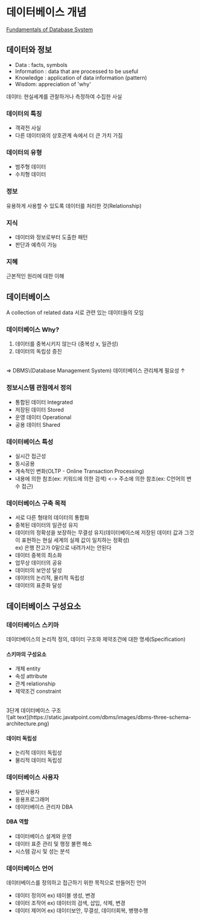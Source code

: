 # 데이터베이스 개념

[Fundamentals of Database System](https://iran-lms.com/images/images/Books/PDF/Fundamentals-of-Database-Systems-Pearson-2015-Ramez-Elmasri-Shamkant-B.-Navathe.pdf)

## 데이터와 정보
- Data : facts, symbols
- Information : data that are processed to be useful
- Knowledge : application of data information \(pattern)
- Wisdom: appreciation of 'why'

데이터: 현실세계를 관찰하거나 측정하여 수집한 사실

### 데이터의 특징
- 객곽전 사실
- 다른 데이터와의 상호관계 속에서 더 큰 가치 가짐

### 데이터의 유형
- 범주형 데이터
- 수치형 데이터

### 정보
유용하게 사용할 수 있도록 데이터를 처리한 것\(Relationship)

### 지식
- 데이터와 정보로부터 도출한 패턴
- 판단과 예측이 가능

### 지혜
근본적인 원리에 대한 이해  

## 데이터베이스 
A collection of related data 서로 관련 있는 데이터들의 모임

### 데이터베이스 Why?
1) 데이터를 중복시키지 않는다 \(중복성 x, 일관성)
2) 데이터의 독립성 증진
<br>
=> DBMS\(Database Management System) 데이터베이스 관리체계 필요성 ↑

### 정보시스템 관점에서 정의
- 통합된 데이터 Integrated
- 저장된 데이터 Stored
- 운영 데이터 Operational
- 공용 데이터 Shared

### 데이터베이스 특성
- 실시간 접근성
- 동시공용
- 계속적인 변화\(OLTP - Online Transaction Processing)
- 내용에 의한 참조\(ex: 키워드에 의한 검색) <-> 주소에 의한 참조\(ex: C언어의 변수 접근)

### 데이터베이스 구축 목적
- 서로 다른 형태의 데이터의 통합화
- 중복된 데이터의 일관성 유지
- 데이터의 정확성을 보장하는 무결성 유지\(데이터베이스에 저장된 데이터 값과 그것이 표현하는 현실 세계의 실제 값이 일치하는 정확성)
<br>ex) 은행 잔고가 0밑으로 내려가서는 안된다
- 데이터 중복의 최소화
- 업무상 데이터의 공유
- 데이터의 보안성 달성
- 데이터의 논리적, 물리적 독립성
- 데이터의 표준화 달성

## 데이터베이스 구성요소
### 데이터베이스 스키마
데이터베이스의 논리적 정의, 데이터 구조와 제약조건에 대한 명세\(Specification)
#### 스키마의 구성요소
- 개체 entity 
- 속성 attribute
- 관계 relationship
- 제약조건 constraint
<br>
3단계 데이터베이스 구조
<br>
![alt text](https://static.javatpoint.com/dbms/images/dbms-three-schema-architecture.png)

#### 데이터 독립성
- 논리적 데이터 독립성 
- 물리적 데이터 독립성

### 데이터베이스 사용자
- 일반사용자
- 응용프로그래머
- 데이터베이스 관리자 DBA

#### DBA 역할
- 데이터베이스 설계와 운영
- 데이터 표준 관리 및 행정 불편 해소
- 시스템 감시 및 성는 분석

### 데이터베이스 언어
데이터베이스를 정의하고 접근하기 위한 목적으로 만들어진 언어
- 데이터 정의어 ex) 테이블 생성, 변경
- 데이터 조작어 ex) 데이터의 검색, 삽입, 삭제, 변경
- 데이터 제어어 ex) 데이터보안, 무결성, 데이터회복, 병행수행

















